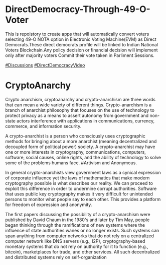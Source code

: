 # DirectDemocracy-Through-49-O-Voter
This is repoistory to create apps that will automatically convert voters selecting 49-O NOTA option in Electronic Voting Machine(EVM) as Direct Democrats.These direct democrats profile will be linked to Indian National Voters Blockchain.Any policy decision or financial decision will implement only after majority voters Commit their vote taken in Parliment Sessions.

[#Discussions](https://github.com/AnonymousBlockChainDemocracy/DirectDemocracy-49-O-Voter/discussions)
[#DirectDemocracyVideo](https://www.youtube.com/watch?v=y5W45Va0cPE)


# CryptoAnarchy
Crypto anarchism, cryptoanarchy and crypto-anarchism are three words that can mean a wide variety of different things.
Crypto-anarchism is a branch of anarchist philosophy that focuses on the use of technology to protect privacy as a means to assert autonomy from government and non-state actors interference with applications in communications, currency, commerce, and information security.

A crypto-anarchist is a person who consciously uses cryptographic methods for bringing about a more anarchist (meaning decentralized and decoupled form of political power) society. A crypto-anarchist may have one or more interests in cryptography, communications, computers, software, social causes, online rights, and the ability of technology to solve some of the problems humans face. #Artivism and Anonymous.

In general crypto-anarchists view government laws as a cynical expression of corporate influence yet the laws of mathematics that make modern cryptography possible is what describes our reality. We can proceed to exploit this difference in order to undermine corrupt authorities. Software that uses public key cryptography makes it very difficult for unintended persons to monitor what people say to each other. This provides a platform for freedom of expression and anonymity.

The first papers discussing the possibility of a crypto-anarchism were published by David Chaum in the 1980's and later by Tim May, people began thinking through the ramifications of new systems where the influence of state authorities wanes or no longer exists. Such systems can span anything from computer networks that do not rely on a centralized computer network like DNS servers (e.g., I2P), cryptography-based monetary systems that do not rely on authority for it to function (e.g., bitcoin), marketplaces for trade, and other services. All such decentralized and distributed systems rely on self-organization
